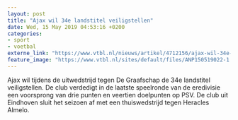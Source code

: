 ```yaml
---
layout: post
title: "Ajax wil 34e landstitel veiligstellen"
date: Wed, 15 May 2019 04:53:16 +0200
categories: 
- sport 
- voetbal 
externe_link: "https://www.vtbl.nl/nieuws/artikel/4712156/ajax-wil-34e-landstitel-veiligstellen"
feature_image: "https://www.vtbl.nl/sites/default/files/ANP150519022-1.jpg"
---
```


Ajax wil tijdens de uitwedstrijd tegen De Graafschap de 34e landstitel veiligstellen. De club verdedigt in de laatste speelronde van de eredivisie een voorsprong van drie punten en veertien doelpunten op PSV. De club uit Eindhoven sluit het seizoen af met een thuiswedstrijd tegen Heracles Almelo.
